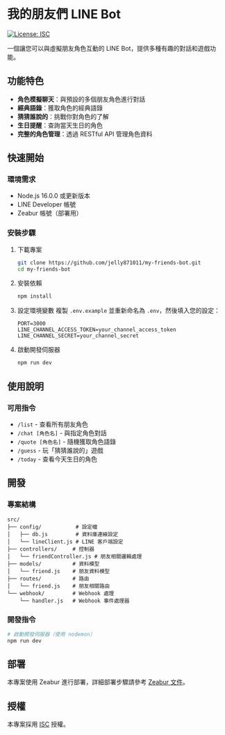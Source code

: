 # 我的朋友們 LINE Bot

[![License: ISC](https://img.shields.io/badge/License-ISC-blue.svg)](https://opensource.org/licenses/ISC)

一個讓您可以與虛擬朋友角色互動的 LINE Bot，提供多種有趣的對話和遊戲功能。

## 功能特色

- **角色模擬聊天**：與預設的多個朋友角色進行對話
- **經典語錄**：獲取角色的經典語錄
- **猜猜誰說的**：挑戰你對角色的了解
- **生日提醒**：查詢當天生日的角色
- **完整的角色管理**：透過 RESTful API 管理角色資料

## 快速開始

### 環境需求

- Node.js 16.0.0 或更新版本
- LINE Developer 帳號
- Zeabur 帳號（部署用）

### 安裝步驟

1. 下載專案
   ```bash
   git clone https://github.com/jelly871011/my-friends-bot.git
   cd my-friends-bot
   ```

2. 安裝依賴
   ```bash
   npm install
   ```

3. 設定環境變數
   複製 `.env.example` 並重新命名為 `.env`，然後填入您的設定：
   ```env
   PORT=3000
   LINE_CHANNEL_ACCESS_TOKEN=your_channel_access_token
   LINE_CHANNEL_SECRET=your_channel_secret
   ```

4. 啟動開發伺服器
   ```bash
   npm run dev
   ```

## 使用說明

### 可用指令

- `/list` - 查看所有朋友角色
- `/chat [角色名]` - 與指定角色對話
- `/quote [角色名]` - 隨機獲取角色語錄
- `/guess` - 玩「猜猜誰說的」遊戲
- `/today` - 查看今天生日的角色

## 開發

### 專案結構

```
src/
├── config/           # 設定檔
│   ├── db.js         # 資料庫連線設定
│   └── lineClient.js # LINE 客戶端設定
├── controllers/     # 控制器
│   └── friendController.js # 朋友相關邏輯處理
├── models/          # 資料模型
│   └── friend.js    # 朋友資料模型
├── routes/          # 路由
│   └── friend.js    # 朋友相關路由
└── webhook/         # Webhook 處理
    └── handler.js   # Webhook 事件處理器
```

### 開發指令

```bash
# 啟動開發伺服器（使用 nodemon）
npm run dev
```

## 部署

本專案使用 Zeabur 進行部署，詳細部署步驟請參考 [Zeabur 文件](https://docs.zeabur.com/)。

## 授權

本專案採用 [ISC](LICENSE) 授權。
